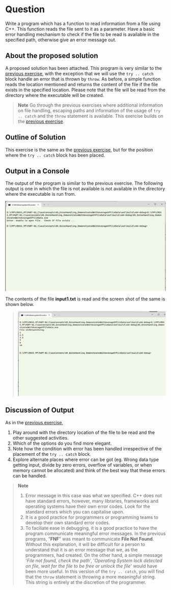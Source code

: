 # Question #
Write a program which has a function to read information from a file using C++.  This function reads the file sent to it as a parameter.  Have a basic error handling mechanism to check if the file to be read is available in the specified path, otherwise give an error message out.
## About the proposed solution ##
A proposed solution has been attached.  This program is very similar to the [previous exercise](../02_ErrorHandlingWithTry_Catch_ReadingFiles/), with the exception that we will use the `try .. catch` block handle an error that is thrown by `throw`. As before, a simple function reads the location mentioned and returns the content of the file if the file exists in the specified location.  Please note that the file will be read from the directory where the executable will be created.

> **Note**
> Go through the previous exercises where additional information on file handling, escaping paths and information of the usage of `try .. catch` and the `throw` statement is available.  This exercise builds on the [previous exercise](../02_ErrorHandlingWithTry_Catch_ReadingFiles/).

## Outline of Solution ##
This exercise is the same as the [previous exercise](../02_ErrorHandlingWithTry_Catch_ReadingFiles/), but for the position where the `try .. catch` block has been placed.

## Output in a Console ##
The output of the program is similar to the previous exercise.  The following output is one in which the file is not available is not available in the directory where the executable is run from.

![Link](Assets/Images/Output.png)

The contents of the file __input1.txt__ is read and the screen shot of the same is shown below.

>![Link](Assets/Images/Output_1.png)

## Discussion of Output ##
As in the [previous exercise](../02_ErrorHandlingWithTry_Catch_ReadingFiles/), 

1. Play around with the directory location of the file to be read and the other suggested activities.  
2. Which of the options do you find more elegant.
3. Note how the condition with error has been handled irrespective of the placement of the `try .. catch` block.  
4. Explore alternate places where error can be got (eg. Wrong data type getting input, divide by zero errors, overflow of variables, or when memory cannot be allocated) and think of the best way that these errors can be handled.
> **Note**
> 1. Error message in this case was what we specified.  C++ does not have standard errors, however, many libraries, frameworks and operating systems have their own error codes.  Look for the standard errors which you can capitalise upon.
> 2. It is a good practice for programmers or programming teams to develop their own standard error codes.  
> 3. To faciliate ease in debugging, it is a good practice to have the program communicate meaningful error messages.  In the previous programs, "__FNF__" was meant to communicate __File Not Found__.  Without this explanation, it will be difficult for a person to understand that it is an error message that we, as the programmers, had created.  On the other hand, a simple message '*File not found, check the path*', '*Operating System lock detected on file, wait for the file to be free or unlock the file*' would have been more useful.
> In this version of the `try .. catch`, you will find that the `throw` statement is throwing a more meaningful string.  This string is entirely at the discretion of the programmer. 

